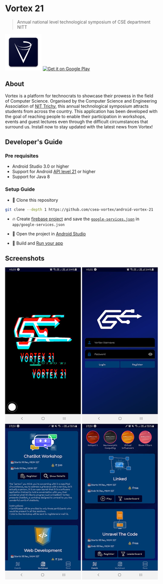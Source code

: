 # Vortex 21

> Annual national level technological symposium of CSE department NITT

<a href="https://vortex.nitt.edu"><img src="./images/icon.png" width="120"></a>
<a href='https://play.google.com/store/apps/details?id=edu.nitt.vortex2021&pcampaignid=pcampaignidMKT-Other-global-all-co-prtnr-py-PartBadge-Mar2515-1'><img alt='Get it on Google Play' src='https://play.google.com/intl/en_us/badges/static/images/badges/en_badge_web_generic.png' width="240"/></a>


## About

Vortex is a platform for technocrats to showcase their prowess in the field of
Computer Science. Organised by the Computer Science and Engineering Association
of [NIT Trichy](https://nitt.edu), this annual technological symposium attracts
students from across the country. This application has been developed with the
goal of reaching people to enable their participation in workshops, events and
guest lectures even through the difficult circumstances that surround us. Install
now to stay updated with the latest news from Vortex!

## Developer's Guide

### Pre requisites
- Android Studio 3.0 or higher
- Support for Android [API level 21](https://developer.android.com/studio/releases/platforms#5.0) or higher
- Support for Java 8

### Setup Guide
- 👾 Clone this repository
```bash
git clone --depth 1 https://github.com/csea-vortex/android-vortex-21
```
- 🔥 Create [firebase project](https://firebase.google.com/docs/android/setup#console) and save the [`google-services.json`](https://support.google.com/firebase/answer/7015592?hl=en) in `app/google-services.json`

- 📂 Open the project in [Android Studio](https://developer.android.com/studio/)
- 🔨 Build and [Run your app](https://developer.android.com/training/basics/firstapp/running-app)

## Screenshots
![App Screenshot Splash](./images/app_screen_shot_splash.jpg)
![App Screenshot Login](./images/app_screen_shot_login.jpg)
![App Screenshot Workshops](./images/app_screen_shot_workshop.jpg)
![App Screenshot Events](./images/app_screen_shot_events.jpg)
